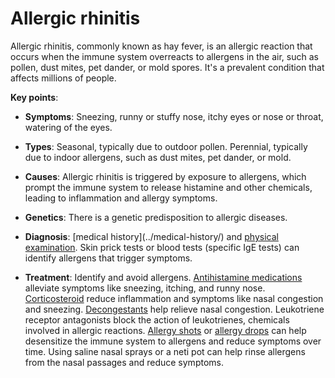 [//]: # (
source: gpt-3 + jph editing
tags: conditions
)

# Allergic rhinitis

Allergic rhinitis, commonly known as hay fever, is an allergic reaction that occurs when the immune system overreacts to allergens in the air, such as pollen, dust mites, pet dander, or mold spores. It's a prevalent condition that affects millions of people.

**Key points**:

* **Symptoms**: Sneezing, runny or stuffy nose, itchy eyes or nose or throat, watering of the eyes.

* **Types**: Seasonal, typically due to outdoor pollen. Perennial, typically due to indoor allergens, such as dust mites, pet dander, or mold.

* **Causes**: Allergic rhinitis is triggered by exposure to allergens, which prompt the immune system to release histamine and other chemicals, leading to inflammation and allergy symptoms.
 
* **Genetics**: There is a genetic predisposition to allergic diseases.

* **Diagnosis**: [medical history](../medical-history/\) and [physical examination](../physical-examination/).  Skin prick tests or blood tests (specific IgE tests) can identify allergens that trigger symptoms.

* **Treatment**: Identify and avoid allergens. [Antihistamine medications](../antihistamine-medications/)  alleviate symptoms like sneezing, itching, and runny nose. [Corticosteroid](../corticosteroids/) reduce inflammation and symptoms like nasal congestion and sneezing. [Decongestants](../decongestants/) help relieve nasal congestion. Leukotriene receptor antagonists block the action of leukotrienes, chemicals involved in allergic reactions. [Allergy shots](../allergy-shots/) or [allergy drops](../allergy-drops/) can help desensitize the immune system to allergens and reduce symptoms over time. Using saline nasal sprays or a neti pot can help rinse allergens from the nasal passages and reduce symptoms.

